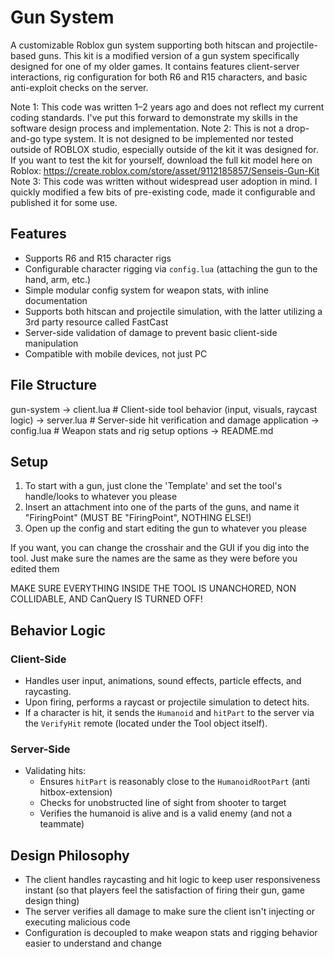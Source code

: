 # Gun System

A customizable Roblox gun system supporting both hitscan and projectile-based guns. This kit is a modified version of a gun system specifically designed for one of my older games. It contains features client-server interactions, rig configuration for both R6 and R15 characters, and basic anti-exploit checks on the server.

Note 1: This code was written 1–2 years ago and does not reflect my current coding standards. I've put this forward to demonstrate my skills in the software design process and implementation.
Note 2: This is not a drop-and-go type system. It is not designed to be implemented nor tested outside of ROBLOX studio, especially outside of the kit it was designed for. If you want to test the kit for yourself, download the full kit model here on Roblox:
https://create.roblox.com/store/asset/9112185857/Senseis-Gun-Kit
Note 3: This code was written without widespread user adoption in mind. I quickly modified a few bits of pre-existing code, made it configurable and published it for some use.

## Features
- Supports R6 and R15 character rigs
- Configurable character rigging via `config.lua` (attaching the gun to the hand, arm, etc.)
- Simple modular config system for weapon stats, with inline documentation
- Supports both hitscan and projectile simulation, with the latter utilizing a 3rd party resource called FastCast
- Server-side validation of damage to prevent basic client-side manipulation
- Compatible with mobile devices, not just PC

## File Structure
gun-system
 -> client.lua # Client-side tool behavior (input, visuals, raycast logic)
 -> server.lua # Server-side hit verification and damage application
 -> config.lua # Weapon stats and rig setup options
 -> README.md

## Setup

1. To start with a gun, just clone the 'Template' and set the tool's handle/looks to whatever you please
2. Insert an attachment into one of the parts of the guns, and name it "FiringPoint" (MUST BE "FiringPoint", NOTHING ELSE!)
3. Open up the config and start editing the gun to whatever you please

If you want, you can change the crosshair and the GUI if you dig into the tool. Just make sure the names are the same as they were before you edited them

MAKE SURE EVERYTHING INSIDE THE TOOL IS UNANCHORED, NON COLLIDABLE, AND CanQuery IS TURNED OFF!

## Behavior Logic

### Client-Side
- Handles user input, animations, sound effects, particle effects, and raycasting.
- Upon firing, performs a raycast or projectile simulation to detect hits.
- If a character is hit, it sends the `Humanoid` and `hitPart` to the server via the `VerifyHit` remote (located under the Tool object itself).

### Server-Side
- Validating hits:
  - Ensures `hitPart` is reasonably close to the `HumanoidRootPart` (anti hitbox-extension)
  - Checks for unobstructed line of sight from shooter to target
  - Verifies the humanoid is alive and is a valid enemy (and not a teammate)

## Design Philosophy

- The client handles raycasting and hit logic to keep user responsiveness instant (so that players feel the satisfaction of firing their gun, game design thing)
- The server verifies all damage to make sure the client isn't injecting or executing malicious code
- Configuration is decoupled to make weapon stats and rigging behavior easier to understand and change
